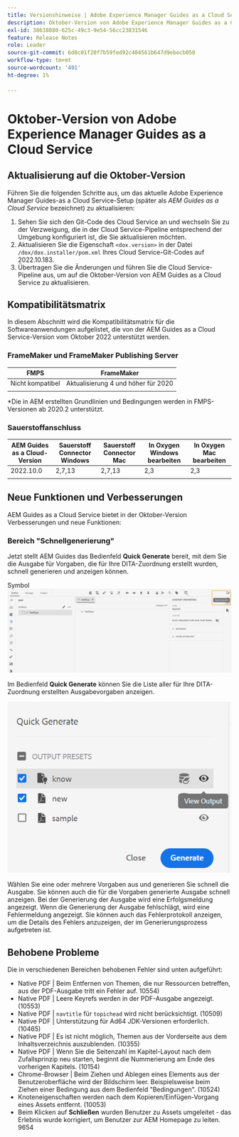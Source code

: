 ```yaml
---
title: Versionshinweise | Adobe Experience Manager Guides as a Cloud Service, Version Oktober 2022
description: Oktober-Version von Adobe Experience Manager Guides as a Cloud Service
exl-id: 38638080-625c-49c3-9e54-56cc23831546
feature: Release Notes
role: Leader
source-git-commit: 6d8c01f20f7b59fed92c404561b647d9ebecb050
workflow-type: tm+mt
source-wordcount: '491'
ht-degree: 1%

---
```


# Oktober-Version von Adobe Experience Manager Guides as a Cloud Service

## Aktualisierung auf die Oktober-Version

Führen Sie die folgenden Schritte aus, um das aktuelle Adobe Experience Manager Guides-as a Cloud Service-Setup (später als *AEM Guides as a Cloud Service* bezeichnet) zu aktualisieren:
1. Sehen Sie sich den Git-Code des Cloud Service an und wechseln Sie zu der Verzweigung, die in der Cloud Service-Pipeline entsprechend der Umgebung konfiguriert ist, die Sie aktualisieren möchten.
1. Aktualisieren Sie die Eigenschaft `<dox.version>` in der Datei `/dox/dox.installer/pom.xml` Ihres Cloud Service-Git-Codes auf 2022.10.183.
1. Übertragen Sie die Änderungen und führen Sie die Cloud Service-Pipeline aus, um auf die Oktober-Version von AEM Guides as a Cloud Service zu aktualisieren.

## Kompatibilitätsmatrix

In diesem Abschnitt wird die Kompatibilitätsmatrix für die Softwareanwendungen aufgelistet, die von der AEM Guides as a Cloud Service-Version vom Oktober 2022 unterstützt werden.

### FrameMaker und FrameMaker Publishing Server

| FMPS | FrameMaker |
| --- | --- |
| Nicht kompatibel | Aktualisierung 4 und höher für 2020 |
| | |

*Die in AEM erstellten Grundlinien und Bedingungen werden in FMPS-Versionen ab 2020.2 unterstützt.

### Sauerstoffanschluss

| AEM Guides as a Cloud-Version | Sauerstoff Connector Windows | Sauerstoff Connector Mac | In Oxygen Windows bearbeiten | In Oxygen Mac bearbeiten |
| --- | --- | --- | --- | --- |
| 2022.10.0 | 2,7,13 | 2,7,13 | 2,3 | 2,3 |
|  |  |  |  |


## Neue Funktionen und Verbesserungen

AEM Guides as a Cloud Service bietet in der Oktober-Version Verbesserungen und neue Funktionen:


### Bereich &quot;Schnellgenerierung&quot;

Jetzt stellt AEM Guides das Bedienfeld **Quick Generate** bereit, mit dem Sie die Ausgabe für Vorgaben, die für Ihre DITA-Zuordnung erstellt wurden, schnell generieren und anzeigen können.

Symbol ![Schnellgenerierung](assets/quick-generate-icon.png)

Im Bedienfeld **Quick Generate** können Sie die Liste aller für Ihre DITA-Zuordnung erstellten Ausgabevorgaben anzeigen.

![Bedienfeld &quot;Schnellgenerierung&quot;](assets/quick-generate-panel.png)

Wählen Sie eine oder mehrere Vorgaben aus und generieren Sie schnell die Ausgabe. Sie können auch die für die Vorgaben generierte Ausgabe schnell anzeigen. Bei der Generierung der Ausgabe wird eine Erfolgsmeldung angezeigt. Wenn die Generierung der Ausgabe fehlschlägt, wird eine Fehlermeldung angezeigt. Sie können auch das Fehlerprotokoll anzeigen, um die Details des Fehlers anzuzeigen, der im Generierungsprozess aufgetreten ist.


## Behobene Probleme

Die in verschiedenen Bereichen behobenen Fehler sind unten aufgeführt:

* Native PDF | Beim Entfernen von Themen, die nur Ressourcen betreffen, aus der PDF-Ausgabe tritt ein Fehler auf. 10554)
* Native PDF | Leere Keyrefs werden in der PDF-Ausgabe angezeigt. (10553)
* Native PDF | `navtitle` für `topichead` wird nicht berücksichtigt. (10509)
* Native PDF | Unterstützung für Ad64 JDK-Versionen erforderlich. (10465)
* Native PDF | Es ist nicht möglich, Themen aus der Vorderseite aus dem Inhaltsverzeichnis auszublenden. (10355)
* Native PDF | Wenn Sie die Seitenzahl im Kapitel-Layout nach dem Zufallsprinzip neu starten, beginnt die Nummerierung am Ende des vorherigen Kapitels. (10154)
* Chrome-Browser | Beim Ziehen und Ablegen eines Elements aus der Benutzeroberfläche wird der Bildschirm leer. Beispielsweise beim Ziehen einer Bedingung aus dem Bedienfeld &quot;Bedingungen&quot;. (10524)
* Knoteneigenschaften werden nach dem Kopieren/Einfügen-Vorgang eines Assets entfernt. (10053)
* Beim Klicken auf **Schließen** wurden Benutzer zu Assets umgeleitet - das Erlebnis wurde korrigiert, um Benutzer zur AEM Homepage zu leiten. 9654
